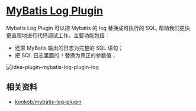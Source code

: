 # [MyBatis Log Plugin](https://plugins.jetbrains.com/plugin/10065-mybatis-log-plugin)

Mybatis Log Plugin 可以把 Mybatis 的 log 替换成可执行的 SQL, 帮助我们更快更直观地进行代码调试工作。主要功能包括：
- 还原 MyBatis 输出的日志为完整的 SQL 语句；
- 把 SQL 日志里面的 `?` 替换为真正的参数值；

![idea-plugin-mybatis-log-plugin-log](https://rmt.ladydaily.com/fetch/seven/storage/image-20210731221351082.png)

## 相关资料
- [kookob/mybatis-log-plugin](https://github.com/kookob/mybatis-log-plugin)